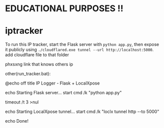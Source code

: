 # EDUCATIONAL PURPOSES !!

# iptracker

To run this IP tracker, start the Flask server with `python app.py`, then expose it publicly using `./cloudflared.exe tunnel --url http://localhost:5000`.
add cloudflare file to that folder


phxsxng link that knows others ip










other(run_tracker.bat):

@echo off
title IP Logger - Flask + LocalXpose

echo Starting Flask server...
start cmd /k "python app.py"

timeout /t 3 >nul

echo Starting LocalXpose tunnel...
start cmd /k "loclx tunnel http --to 5000"

echo Done!
